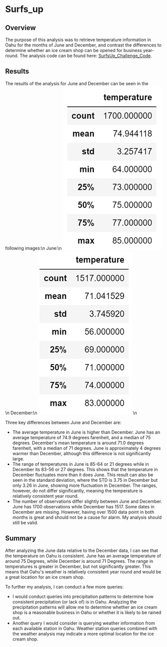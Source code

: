 # Surfs_up

## Overview 

The purpose of this analysis was to retrieve temperature information in Oahu for the months of June and December, and contrast the differences to determine whether an ice cream shop can be opened for business year-round. The analysis code can be found here: [SurfsUp_Challenge_Code](https://github.com/fadlnabbouh/surfs_up/blob/main/SurfsUp_Challenge.ipynb).

## Results 

The results of the analysis for June and December can be seen in the following images:\n 
June:\n 
![june_statistics](https://github.com/fadlnabbouh/surfs_up/blob/main/Resources/june_statistics.png)\n
December:\n 
![december_statistics](https://github.com/fadlnabbouh/surfs_up/blob/main/Resources/december_statistics.png)\n

Three key differences between June and December are: 
- The average temperature in June is higher than December. June has an average temperature of 74.9 degrees farenheit, and a median of 75 degrees. December's mean temperature is around 71.0 degrees farenheit, with a median of 71 degrees. June is approximately 4 degrees warmer than December, although this difference is not significantly large.
- The range of temperatures in June is 85-64 or 21 degrees while in December its 83-56 or 27 degrees. This shows that the temperature in December fluctuates more than it does June. This result can also be seen in the standard deviation, where the STD is 3.75 in December but only 3.26 in June, showing more fluctuation in December. The ranges, however, do not differ significantly, meaning the temperature is relatively consistent year round.
- The number of observations differ slightly between June and December. June has 1700 observations while December has 1517. Some dates in December are missing. However, having over 1500 data point in both months is great and should not be a cause for alarm. My analysis should still be valid.

## Summary 

After analyzing the June data relative to the December data, I can see that the temperature on Oahu is consistent. June has an average temperature of around 75 Degrees, while December is around 71 Degrees. The range in temperatures is greater in December, but not significantly greater. This means that Oahu's weather is relatively consistent year round and would be a great location for an ice cream shop. 

To further my analysis, I can conduct a few more queries: 
- I would conduct queries into precipitation patterns to determine how consistent precipitation (or lack of) is in Oahu. Analyzing the precipitation patterns will allow me to determine whether an ice cream shop is a reasonable business in Oahu or whether it is likely to be rained out. 
- Another query I would consider is querying weather information from each available station in Oahu. Weather station queries combined with the weather analysis may indicate a more optimal location for the ice cream shop. 
